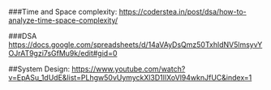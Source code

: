 
###Time and Space complexity: 
https://coderstea.in/post/dsa/how-to-analyze-time-space-complexity/

###DSA
https://docs.google.com/spreadsheets/d/14aVAyDsQmz50TxhldNV5lmsyvYOJrAT9gzi7sGfMu9k/edit#gid=0

##System Design:
https://www.youtube.com/watch?v=EpASu_1dUdE&list=PLhgw50vUymyckXl3D1IlXoVl94wknJfUC&index=1
